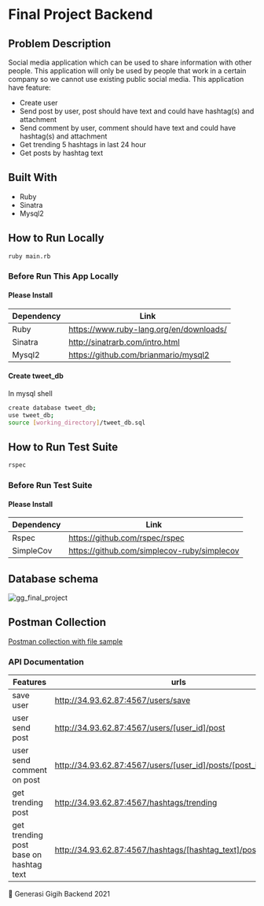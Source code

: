 # Final Project Backend

## Problem Description

Social media application which can be used to share information with other people. This application will only be used by people that work in a certain company so we cannot use existing public social media. This application have feature:

- Create user
- Send post by user, post should have text and could have hashtag(s) and attachment
- Send comment by user, comment should have text and could have hashtag(s) and attachment
- Get trending 5 hashtags in last 24 hour
- Get posts by hashtag text

## Built With
- Ruby
- Sinatra
- Mysql2

## How to Run Locally

```sh
ruby main.rb
```

### Before Run This App Locally

#### Please Install 
| Dependency | Link |
| ------ | ------ |
| Ruby | https://www.ruby-lang.org/en/downloads/ |
| Sinatra | http://sinatrarb.com/intro.html |
| Mysql2 | https://github.com/brianmario/mysql2 |

#### Create tweet_db
In mysql shell

```sh
create database tweet_db; 
use tweet_db;
source [working_directory]/tweet_db.sql
```

## How to Run Test Suite

```sh
rspec

```
### Before Run Test Suite

#### Please Install 
| Dependency | Link |
| ------ | ------ |
| Rspec | https://github.com/rspec/rspec |
| SimpleCov | https://github.com/simplecov-ruby/simplecov |

## Database schema
![gg_final_project](https://user-images.githubusercontent.com/86975716/129534967-0b7b353e-76ad-4abb-9873-124bbe405051.png)

## Postman Collection
[Postman collection with file sample](https://github.com/YudoWorks/generasi_gigih_final_project/tree/main/postman_collection_with_file_sample)

### API Documentation 
| Features | urls |
| ------ | ------ |
| save user | http://34.93.62.87:4567/users/save |
| user send post | http://34.93.62.87:4567/users/[user_id]/post |
| user send comment on post | http://34.93.62.87:4567/users/[user_id]/posts/[post_id]/comment |
| get trending post | http://34.93.62.87:4567/hashtags/trending |
| get trending post base on hashtag text | http://34.93.62.87:4567/hashtags/[hashtag_text]/posts |

💪 Generasi Gigih Backend 2021
